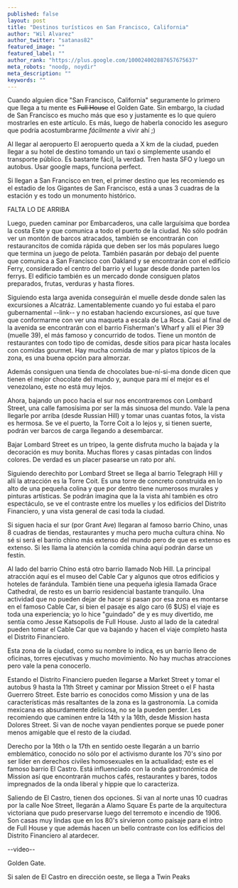 ```yaml
---
published: false
layout: post
title: "Destinos turísticos en San Francisco, California"
author: "Wil Alvarez"
author_twitter: "satanas82"
featured_image: ""
featured_label: ""
author_rank: "https://plus.google.com/100024002887657675637"
meta_robots: "noodp, noydir"
meta_description: ""
keywords: ""
---
```


Cuando alguien dice "San Francisco, California" seguramente lo primero que llega a tu mente es <strike>Full House</strike> 
el Golden Gate. Sin embargo, la ciudad de San Francisco es mucho más que eso y justamente es lo que quiero mostrarles 
en este artículo. Es más, luego de haberla conocido les aseguro que podría acostumbrarme *fácilmente* a vivir ahí ;)
<!-- summary -->

Al llegar al aeropuerto El aeropuerto queda a X km de la ciudad, pueden llegar a su hotel de destino tomando un taxi o simplemente usando el 
transporte público. Es bastante fácil, la verdad. Tren hasta SFO y luego un autobus. Usar google maps, funciona perfect.

Si llegan a San Francisco en tren, el primer destino que les recomiendo es el estadio de los Gigantes de San Francisco, está a unas
3 cuadras de la estación y es todo un monumento histórico.


FALTA LO DE ARRIBA


Luego, pueden caminar por Embarcaderos, una calle larguísima que bordea la costa Este y que comunica a todo el puerto 
de la ciudad. No sólo podrán ver un montón de barcos atracados, también se encontrarán con restaurancitos de comida rápida
que deben ser los más populares luego que termina un juego de pelota. También pasarán por debajo del puente que comunica a
San Francisco con Oakland y se encontrarán con el edificio Ferry, considerado el centro del barrio y el lugar desde 
donde parten los ferrys. El edificio también es un mercado donde consiguen platos preparados, frutas, verduras y hasta flores.

Siguiendo esta larga avenida conseguirán el muelle desde donde salen las excursiones a Alcatráz. Lamentablemente cuando
yo fui estaba el paro gubernamental --link-- y no estaban haciendo excursiones, así que tuve que conformarme con ver una maqueta
a escala de La Roca. Casi al final de la avenida se encontrarán con el barrio Fisherman&apos;s Wharf y allí el 
Pier 39 (muelle 39), el más famoso y concurrido de todos. Tiene un montón de restaurantes con todo tipo de comidas, 
desde sitios para picar hasta locales con comidas gourmet. Hay mucha comida de mar y platos típicos de la zona, es una 
buena opción para almorzar.

Además consiguen una tienda de chocolates bue-ní-si-ma donde dicen que tienen el mejor chocolate del mundo y, aunque para mí 
el mejor es el venezolano, este no está muy lejos.

Ahora, bajando un poco hacia el sur nos encontraremos con Lombard Street, una calle famosísima por ser la más sinuosa del 
mundo. Vale la pena llegarle por arriba (desde Russian Hill) y tomar unas cuantas fotos, la vista es hermosa. Se ve el 
puerto, la Torre Coit a lo lejos y, si tienen suerte, podrán ver barcos de carga llegando a desembarcar.

Bajar Lombard Street es un tripeo, la gente disfruta mucho la bajada y la decoración es muy bonita. Muchas flores y 
casas pintadas con lindos colores. De verdad es un placer pasearse un rato por ahí.

Siguiendo derechito por Lombard Street se llega al barrio Telegraph Hill y allí la atracción es la Torre Coit. Es una 
torre de concreto construida en lo alto de una pequeña colina y que por dentro tiene numerosos murales y pinturas artísticas.
Se podrán imagina que la la vista ahí también es otro espectáculo, se ve el contraste entre los muelles y los edificios 
del Distrito Financiero, y una vista general de casi toda la ciudad.

Si siguen hacia el sur (por Grant Ave) llegaran al famoso barrio Chino, unas 8 cuadras de tiendas, restaurantes y 
mucha pero mucha cultura china. No sé si será el barrio chino más extenso del mundo pero de que es extenso es extenso. 
Si les llama la atención la comida china aquí podrán darse un festín.

Al lado del barrio Chino está otro barrio llamado Nob Hill. La principal atracción aquí es el museo del Cable Car y algunos
que otros edificios y hoteles de farándula. También tiene una pequeña iglesia llamada Grace Cathedral, de resto es un 
barrio residencial bastante tranquilo. Una actividad que no pueden dejar de hacer si pasan por esa zona es montarse en 
el famoso Cable Car, si bien el pasaje es algo caro (6 $US) el viaje es toda una experiencia; yo lo hice "guindado" de 
y es muy divertido, me sentía como Jesse Katsopolis de Full House. Justo al lado de la catedral pueden tomar el Cable 
Car que va bajando y hacen el viaje completo hasta el Distrito Financiero.

Esta zona de la ciudad, como su nombre lo indica, es un barrio lleno de oficinas, torres ejecutivas y mucho movimiento.
No hay muchas atracciones pero vale la pena conocerlo.

Estando el Distrito Financiero pueden llegarse a Market Street y tomar el autobus 9 hasta la 11th Street y caminar por
Mission Street o el F hasta Guerrero Street. Este barrio es conocidos como Mission y una de las características más 
resaltantes de la zona es la gastronomía. La comida mexicana es absurdamente deliciosa, no se la pueden perder. Les 
recomiendo que caminen entre la 14th y la 16th, desde Mission hasta Dolores Street. Si van de noche vayan pendientes 
porque se puede poner menos amigable que el resto de la ciudad.

Derecho por la 16th o la 17th en sentido oeste llegarán a un barrio emblemático, conocido no sólo por el 
activismo durante los 70&apos;s sino por ser líder en derechos civiles homosexuales en la actualidad; este es el famoso barrio 
El Castro. Está influenciado con la onda gastronómica de Mission así que encontrarán muchos cafés, restaurantes y bares, 
todos impregnados de la onda liberal y hippie que lo caracteriza.

Saliendo de El Castro, tienen dos opciones. Si van al norte unas 10 cuadras por la calle Noe Street, llegarán a Alamo Square
Es parte de la arquitectura victoriana que pudo preservarse luego del terremoto e incendio de 1906. Son casas muy lindas que 
en los 80&apos;s sirvieron como paisaje para el intro de Full House y que además hacen un bello contraste con los edificios 
del Distrito Financiero al atardecer.

--video--

Golden Gate.

Si salen de El Castro en dirección oeste, se llega a Twin Peaks

